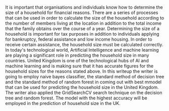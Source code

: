 It is important that organisations and individuals know how to determine the size of a household for financial reasons. There are a series of processes that can be used in order to calculate the size of the household according to the number of members living at the location in addition to the total income that the family obtains over the course of a year. Determining the size of a household is important for tax purposes in addition to individuals applying for bankruptcy, federal assistance and low income housing. In order to receive certain assistance, the household size must be calculated correctly. In today's technological world, Artificial Intelligence and machine learning are playing a significant role in predicting the household size in many countries. United Kingdom is one of the technological hubs of AI and machine learning and is making sure that it has accurate figures for the household sizes for the reasons stated above. In this writeup the writer is going to employ naive bayes classifier, the standard method of decision tree and the standard method of random forest in coming out with best mmodel that can be used for predicting the household size in the United Kingdom. The writer also applied the GridSearchCV search technique on the decision tree and random forest. The model with the highest accuracy will be employed in the prediction of household size in the UK.
